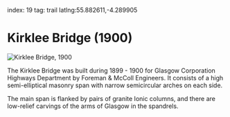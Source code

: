 index: 19
tag: trail latlng:55.882611,-4.289905

# Kirklee Bridge (1900)

![Kirklee Bridge, 1900](image:kirklee-bridge.jpg)

The Kirklee Bridge was built during 1899 - 1900 for
Glasgow Corporation Highways Department by
Foreman & McColl Engineers. It consists of a high
semi-elliptical masonry span with narrow semicircular
arches on each side.

The main span is flanked by pairs of granite Ionic
columns, and there are low-relief carvings of the arms
of Glasgow in the spandrels.
